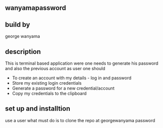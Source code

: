 ## wanyamapassword

## build by

george wanyama

## description

This is terminal based application were one needs to generate his password and also the previous account
as user one should 
 -  To create an account with my details - log in and password
 -  Store my existing login credentials
 -  Generate a password for a new credential/account
 -  Copy my credentials to the clipboard


## set up and installtion 
 
 use a user what  must do is to clone the repo at georgewanyama password